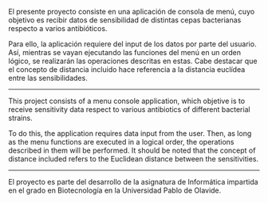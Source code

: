 El presente proyecto consiste en una aplicación de consola de menú, cuyo objetivo es recibir datos de sensibilidad de distintas cepas bacterianas respecto a varios antibióticos.

Para ello, la aplicación requiere del input de los datos por parte del usuario. Así, mientras se vayan ejecutando las funciones del menú en un orden lógico, se realizarán las operaciones descritas en estas.
Cabe destacar que el concepto de distancia incluido hace referencia a la distancia euclídea entre las sensibilidades.

----------------------------------------------------------------------------------------------------------------------------------------------------------------------------------------------------------------------------------

This project consists of a menu console application, which objetive is to receive sensitivity data respect to various antibiotics of different bacterial strains.

To do this, the application requires data input from the user. Then, as long as the menu functions are executed in a logical order, the operations described in them will be performed.
It should be noted that the concept of distance included refers to the Euclidean distance between the sensitivities.

----------------------------------------------------------------------------------------------------------------------------------------------------------------------------------------------------------------------------------

El proyecto es parte del desarrollo de la asignatura de Informática impartida en el grado en Biotecnología en la Universidad Pablo de Olavide.
